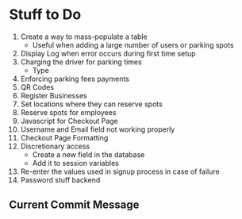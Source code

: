 # Stuff to Do

1. Create a way to mass-populate a table
    - Useful when adding a large number of users or parking spots
2. Display Log when error occurs during first time setup
3. Charging the driver for parking times
    - Type
4. Enforcing parking fees payments
5. QR Codes
6. Register Businesses
7. Set locations where they can reserve spots
8. Reserve spots for employees
9. Javascript for Checkout Page
10. Username and Email field not working properly
11. Checkout Page Formatting
12. Discretionary access
    - Create a new field in the database
    - Add it to session variables
13. Re-enter the values used in signup process in case of failure
14. Password stuff backend

## Current Commit Message
